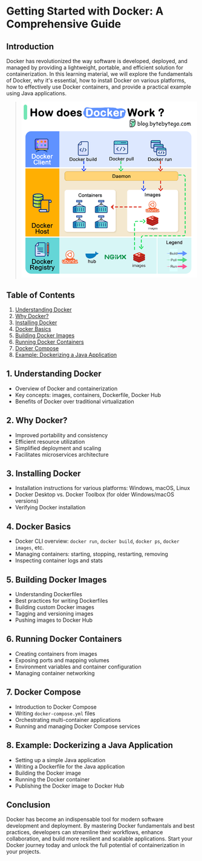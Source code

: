 # Getting Started with Docker: A Comprehensive Guide

## Introduction
Docker has revolutionized the way software is developed, deployed, and managed by providing a lightweight, portable, and efficient solution for containerization. In this learning material, we will explore the fundamentals of Docker, why it's essential, how to install Docker on various platforms, how to effectively use Docker containers, and provide a practical example using Java applications.

> ![How Docker Works](/Images/HoWDockersWorks.gif)


## Table of Contents
1. [Understanding Docker](#1-understanding-docker)
2. [Why Docker?](#2-why-docker)
3. [Installing Docker](#3-installing-docker)
4. [Docker Basics](#4-docker-basics)
5. [Building Docker Images](#5-building-docker-images)
6. [Running Docker Containers](#6-running-docker-containers)
7. [Docker Compose](#7-docker-compose)
8. [Example: Dockerizing a Java Application](#8-example-dockerizing-a-java-application)

## 1. Understanding Docker
- Overview of Docker and containerization
- Key concepts: images, containers, Dockerfile, Docker Hub
- Benefits of Docker over traditional virtualization

## 2. Why Docker?
- Improved portability and consistency
- Efficient resource utilization
- Simplified deployment and scaling
- Facilitates microservices architecture

## 3. Installing Docker
- Installation instructions for various platforms: Windows, macOS, Linux
- Docker Desktop vs. Docker Toolbox (for older Windows/macOS versions)
- Verifying Docker installation

## 4. Docker Basics
- Docker CLI overview: `docker run`, `docker build`, `docker ps`, `docker images`, etc.
- Managing containers: starting, stopping, restarting, removing
- Inspecting container logs and stats

## 5. Building Docker Images
- Understanding Dockerfiles
- Best practices for writing Dockerfiles
- Building custom Docker images
- Tagging and versioning images
- Pushing images to Docker Hub

## 6. Running Docker Containers
- Creating containers from images
- Exposing ports and mapping volumes
- Environment variables and container configuration
- Managing container networking

## 7. Docker Compose
- Introduction to Docker Compose
- Writing `docker-compose.yml` files
- Orchestrating multi-container applications
- Running and managing Docker Compose services

## 8. Example: Dockerizing a Java Application
- Setting up a simple Java application
- Writing a Dockerfile for the Java application
- Building the Docker image
- Running the Docker container
- Publishing the Docker image to Docker Hub

## Conclusion
Docker has become an indispensable tool for modern software development and deployment. By mastering Docker fundamentals and best practices, developers can streamline their workflows, enhance collaboration, and build more resilient and scalable applications. Start your Docker journey today and unlock the full potential of containerization in your projects.
